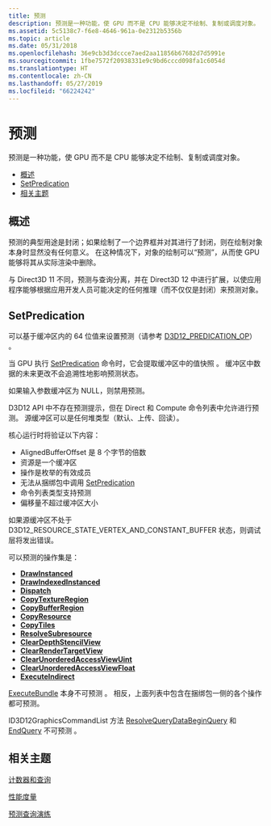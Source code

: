 ```yaml
---
title: 预测
description: 预测是一种功能，使 GPU 而不是 CPU 能够决定不绘制、复制或调度对象。
ms.assetid: 5c5138c7-f6e8-4646-961a-0e2312b5356b
ms.topic: article
ms.date: 05/31/2018
ms.openlocfilehash: 36e9cb3d3dccce7aed2aa11856b67682d7d5991e
ms.sourcegitcommit: 1fbe7572f20938331e9c9bd6cccd098fa1c6054d
ms.translationtype: HT
ms.contentlocale: zh-CN
ms.lasthandoff: 05/27/2019
ms.locfileid: "66224242"
---
```

# <a name="predication"></a>预测

预测是一种功能，使 GPU 而不是 CPU 能够决定不绘制、复制或调度对象。

-   [概述](#overview)
-   [SetPredication](#setpredication)
-   [相关主题](#related-topics)

## <a name="overview"></a>概述

预测的典型用途是封闭；如果绘制了一个边界框并对其进行了封闭，则在绘制对象本身时显然没有任何意义。 在这种情况下，对象的绘制可以“预测”，从而使 GPU 能够将其从实际渲染中删除。

与 Direct3D 11 不同，预测与查询分离，并在 Direct3D 12 中进行扩展，以使应用程序能够根据应用开发人员可能决定的任何推理（而不仅仅是封闭）来预测对象。

## <a name="setpredication"></a>SetPredication

可以基于缓冲区内的 64 位值来设置预测（请参考 [D3D12\_PREDICATION\_OP](/windows/desktop/api/D3D12/ne-d3d12-d3d12_predication_op)）  。

当 GPU 执行 [SetPredication](/windows/desktop/api/d3d12/nf-d3d12-id3d12graphicscommandlist-setpredication) 命令时，它会提取缓冲区中的值快照  。 缓冲区中数据的未来更改不会追溯性地影响预测状态。

如果输入参数缓冲区为 NULL，则禁用预测。

D3D12 API 中不存在预测提示，但在 Direct 和 Compute 命令列表中允许进行预测。 源缓冲区可以是任何堆类型（默认、上传、回读）。

核心运行时将验证以下内容：

-   AlignedBufferOffset 是 8 个字节的倍数 
-   资源是一个缓冲区
-   操作是枚举的有效成员
-   无法从捆绑包中调用 [SetPredication](/windows/desktop/api/d3d12/nf-d3d12-id3d12graphicscommandlist-setpredication) 
-   命令列表类型支持预测
-   偏移量不超过缓冲区大小

如果源缓冲区不处于 D3D12\_RESOURCE\_STATE\_VERTEX\_AND\_CONSTANT\_BUFFER 状态，则调试层将发出错误。

可以预测的操作集是：

-   [**DrawInstanced**](/windows/desktop/api/d3d12/nf-d3d12-id3d12graphicscommandlist-drawinstanced)
-   [**DrawIndexedInstanced**](/windows/desktop/api/d3d12/nf-d3d12-id3d12graphicscommandlist-drawindexedinstanced)
-   [**Dispatch**](/windows/desktop/api/d3d12/nf-d3d12-id3d12graphicscommandlist-dispatch)
-   [**CopyTextureRegion**](/windows/desktop/api/d3d12/nf-d3d12-id3d12graphicscommandlist-copytextureregion)
-   [**CopyBufferRegion**](/windows/desktop/api/d3d12/nf-d3d12-id3d12graphicscommandlist-copybufferregion)
-   [**CopyResource**](/windows/desktop/api/d3d12/nf-d3d12-id3d12graphicscommandlist-copyresource)
-   [**CopyTiles**](/windows/desktop/api/d3d12/nf-d3d12-id3d12graphicscommandlist-copytiles)
-   [**ResolveSubresource**](/windows/desktop/api/d3d12/nf-d3d12-id3d12graphicscommandlist-resolvesubresource)
-   [**ClearDepthStencilView**](/windows/desktop/api/d3d12/nf-d3d12-id3d12graphicscommandlist-cleardepthstencilview)
-   [**ClearRenderTargetView**](/windows/desktop/api/d3d12/nf-d3d12-id3d12graphicscommandlist-clearrendertargetview)
-   [**ClearUnorderedAccessViewUint**](/windows/desktop/api/d3d12/nf-d3d12-id3d12graphicscommandlist-clearunorderedaccessviewuint)
-   [**ClearUnorderedAccessViewFloat**](/windows/desktop/api/d3d12/nf-d3d12-id3d12graphicscommandlist-clearunorderedaccessviewfloat)
-   [**ExecuteIndirect**](/windows/desktop/api/d3d12/nf-d3d12-id3d12graphicscommandlist-executeindirect)

[ExecuteBundle](/windows/desktop/api/d3d12/nf-d3d12-id3d12graphicscommandlist-executebundle) 本身不可预测  。 相反，上面列表中包含在捆绑包一侧的各个操作都可预测。

ID3D12GraphicsCommandList 方法 [ResolveQueryData](/windows/desktop/api/d3d12/nf-d3d12-id3d12graphicscommandlist-resolvequerydata)[BeginQuery](/windows/desktop/api/d3d12/nf-d3d12-id3d12graphicscommandlist-beginquery) 和 [EndQuery](/windows/desktop/api/d3d12/nf-d3d12-id3d12graphicscommandlist-endquery) 不可预测    。

## <a name="related-topics"></a>相关主题

<dl> <dt>

[计数器和查询](counters-and-queries.md)
</dt> <dt>

[性能度量](performance-measurement.md)
</dt> <dt>

[预测查询演练](predication-queries.md)
</dt> </dl>

 

 




